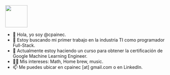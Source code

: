 <img src="https://i.ibb.co/vLJ36xM/emoji-izq.png" width="70" height="70" >

- 👋 Hola, yo soy @cpainec.
- 👀 Estoy buscando mi primer trabajo en la industria TI como programador Full-Stack.
- 🌱 Actualmente estoy haciendo un curso para obtener la certificación de Google Machine Learning Engineer.
- 🐱‍👤 Mis intereses: Math, Home brew, music.
- 📫 Me puedes ubicar en cpainec [at] gmail.com o en LinkedIn.



<!---- 💞️ I’m looking to collaborate on ...--->
<!---
csxcl/csxcl is a ✨ special ✨ repository because its `README.md` (this file) appears on your GitHub profile.
You can click the Preview link to take a look at your changes.
--->

